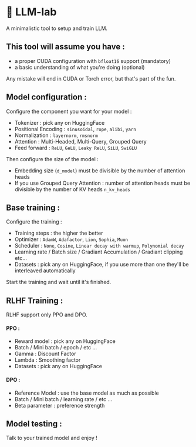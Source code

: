 # 🧠 LLM-lab

A minimalistic tool to setup and train LLM.


## This tool will assume you have :

 - a proper CUDA configuration with `bfloat16` support (mandatory)
 - a basic understanding of what you're doing (optional)

Any mistake will end in CUDA or Torch error, but that's part of the fun.

## Model configuration :

Configure the component you want for your model :
 - Tokenizer : pick any on HuggingFace
 - Positional Encoding : `sinusoidal`, `rope`, `alibi`, `yarn`
 - Normalization : `layernorm`, `rmsnorm`
 - Attention : Multi-Headed, Multi-Query, Grouped Query
 - Feed forward : `ReLU`, `GeLU`, `Leaky ReLU`, `SiLU`, `SwiGLU` 

Then configure the size of the model :
 - Embedding size (`d_model`) must be divisible by the number of attention heads
 - If you use Grouped Query Attention : number of attention heads must be divisible by the number of KV heads `n_kv_heads` 

## Base training :

Configure the training :
 - Training steps : the higher the better
 - Optimizer : `AdamW`, `Adafactor`, `Lion`, `Sophia`, `Muon`
 - Scheduler : `None`, `Cosine`, `Linear decay with warmup`, `Polynomial decay` 
 - Learning rate / Batch size / Gradiant Accumulation / Gradiant clipping etc...
 - Datasets : pick any on HuggingFace, if you use more than one they'll be interleaved automatically

Start the training and wait until it's finished.

## RLHF Training :

RLHF support only PPO and DPO.

#### PPO :

 - Reward model : pick any on HuggingFace
 - Batch / Mini batch / epoch / etc ...
 - Gamma : Discount Factor
 - Lambda : Smoothing factor
 - Datasets : pick any on HuggingFace

#### DPO :

 - Reference Model : use the base model as much as possible
 - Batch / Mini batch / learning rate / etc ...
 - Beta parameter : preference strength

## Model testing :

Talk to your trained model and enjoy !


